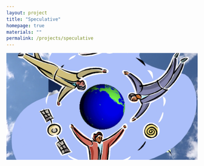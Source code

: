 ```yaml
---
layout: project
title: "Speculative"
homepage: true
materials: ""
permalink: /projects/speculative
---
```


![Alt text for the image](/projects/images/CloudVideo1.png)
<!--more-->
